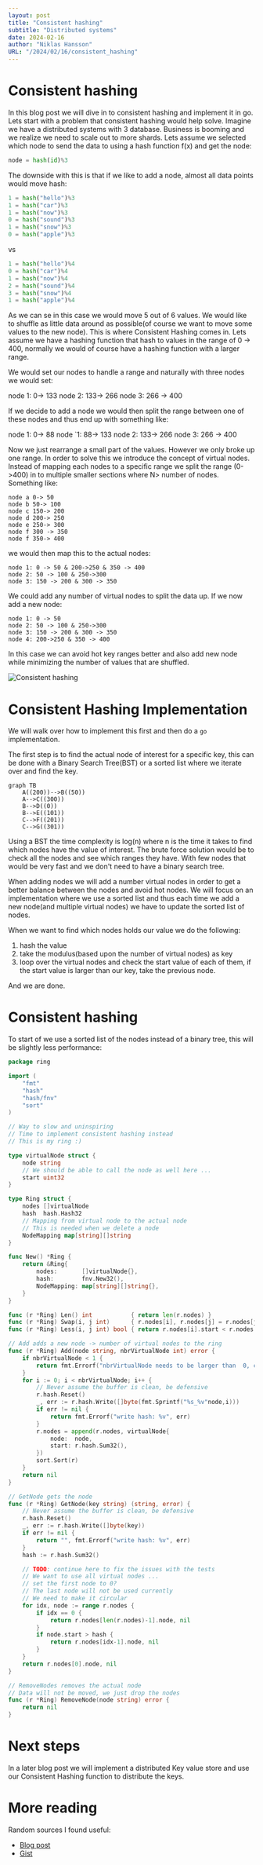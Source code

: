 ```yaml
---
layout: post
title: "Consistent hashing"
subtitle: "Distributed systems"
date: 2024-02-16
author: "Niklas Hansson"
URL: "/2024/02/16/consistent_hashing"
---
```



# Consistent hashing

In this blog post we will dive in to consistent hashing and implement it in go. Lets start with a problem that consistent hashing would help solve. Imagine we have a distributed systems with 3 database. Business is booming and we realize we need to scale out to more shards. Lets assume we selected which node to send the data to using a hash function f(x) and get the node: 

```python
node = hash(id)%3
```

The downside with this is that if we like to add a node, almost all data points would move hash: 

```python
1 = hash("hello")%3
1 = hash("car")%3
1 = hash("now")%3
0 = hash("sound")%3
1 = hash("snow")%3
0 = hash("apple")%3
```

vs

```python
1 = hash("hello")%4
0 = hash("car")%4
1 = hash("now")%4
2 = hash("sound")%4
3 = hash("snow")%4
1 = hash("apple")%4
```

As we can se in this case we would move 5 out of 6 values. We would like to shuffle as little data around as possible(of course we want to move some values to the new node). This is where Consistent Hashing comes in. Lets assume we have a hashing function that hash to values in the range of 0 -> 400, normally we would of course have a hashing function with a larger range. 

We would set our nodes to handle a range and naturally with three nodes we would set: 

node 1: 0-> 133
node 2: 133-> 266
node 3: 266 -> 400

If we decide to add a node we would then split the range between one of these nodes and thus end up with something like: 

node  1: 0-> 88
node `1: 88-> 133 
node  2: 133-> 266
node  3: 266 -> 400

Now we just rearrange a small part of the values. However we only broke up one range. In order to solve this we introduce the concept of virtual nodes. Instead of mapping each nodes to a specific range we split the range (0->400) in to multiple smaller sections where N> number of nodes. Something like: 


```
node a 0-> 50
node b 50-> 100
node c 150-> 200
node d 200-> 250
node e 250-> 300
node f 300 -> 350
node f 350-> 400
```

we would then map this to the actual nodes: 

```
node 1: 0 -> 50 & 200->250 & 350 -> 400
node 2: 50 -> 100 & 250->300
node 3: 150 -> 200 & 300 -> 350
```

We could add any number of virtual nodes to split the data up. If we now add a new node: 

```
node 1: 0 -> 50 
node 2: 50 -> 100 & 250->300
node 3: 150 -> 200 & 300 -> 350
node 4: 200->250 & 350 -> 400
```

In this case we can avoid hot key ranges better and also add new node while minimizing the number of values that are shuffled. 


![Consistent hashing](/img/ring.png)

# Consistent Hashing Implementation


We will walk over how to implement this first and then do a `go` implementation. 

The first step is to find the actual node of interest for a specific key, this can be done with a Binary Search Tree(BST) or a sorted list where we iterate over and find the key. 

```mermaid
graph TB
    A((200))-->B((50))
    A-->C((300))
    B-->D((0))
    B-->E((101))
    C-->F((201))
    C-->G((301))
```

Using a BST the time complexity is log(n) where n is the time it takes to find which nodes have the value of interest. The brute force solution would be to check all the nodes and see which ranges they have. With few nodes that would be very fast and we don't need to have a binary search tree. 

When adding nodes we will add a number virtual nodes in order to get a better balance between the nodes and avoid hot nodes. We will focus on an implementation where we use a sorted list and thus each time we add a new node(and multiple virtual nodes) we have to update the sorted list of nodes. 

When we want to find which nodes holds our value we do the following: 
1) hash the value
2) take the modulus(based upon the number of virtual nodes) as key
3) loop over the virtual nodes and check the start value of each of them, if the start value is larger than our key, take the previous node. 

And we are done. 


# Consistent hashing

To start of we use a sorted list of the nodes instead of a binary tree, this will be slightly less performance: 

```go
package ring

import (
	"fmt"
	"hash"
	"hash/fnv"
	"sort"
)

// Way to slow and uninspiring
// Time to implement consistent hashing instead
// This is my ring :)

type virtualNode struct {
	node string
	// We should be able to call the node as well here ...
	start uint32
}

type Ring struct {
	nodes []virtualNode
	hash  hash.Hash32
	// Mapping from virtual node to the actual node
	// This is needed when we delete a node
	NodeMapping map[string][]string
}

func New() *Ring {
	return &Ring{
		nodes:       []virtualNode{},
		hash:        fnv.New32(),
		NodeMapping: map[string][]string{},
	}
}

func (r *Ring) Len() int           { return len(r.nodes) }
func (r *Ring) Swap(i, j int)      { r.nodes[i], r.nodes[j] = r.nodes[j], r.nodes[i] }
func (r *Ring) Less(i, j int) bool { return r.nodes[i].start < r.nodes[j].start }

// Add adds a new node -> number of virtual nodes to the ring
func (r *Ring) Add(node string, nbrVirtualNode int) error {
	if nbrVirtualNode < 1 {
		return fmt.Errorf("nbrVirtualNode needs to be larger than  0, currently %v", nbrVirtualNode)
	}
	for i := 0; i < nbrVirtualNode; i++ {
		// Never assume the buffer is clean, be defensive
		r.hash.Reset()
		_, err := r.hash.Write([]byte(fmt.Sprintf("%s_%v"node,i)))
		if err != nil {
			return fmt.Errorf("write hash: %v", err)
		}
		r.nodes = append(r.nodes, virtualNode{
			node:  node,
			start: r.hash.Sum32(),
		})
		sort.Sort(r)
	}
	return nil
}

// GetNode gets the node
func (r *Ring) GetNode(key string) (string, error) {
	// Never assume the buffer is clean, be defensive
	r.hash.Reset()
	_, err := r.hash.Write([]byte(key))
	if err != nil {
		return "", fmt.Errorf("write hash: %v", err)
	}
	hash := r.hash.Sum32()

	// TODO: continue here to fix the issues with the tests
	// We want to use all virtual nodes ...
	// set the first node to 0?
	// The last node will not be used currently
	// We need to make it circular
	for idx, node := range r.nodes {
		if idx == 0 {
			return r.nodes[len(r.nodes)-1].node, nil
		}
		if node.start > hash {
			return r.nodes[idx-1].node, nil
		}
	}
	return r.nodes[0].node, nil
}

// RemoveNodes removes the actual node
// Data will not be moved, we just drop the nodes
func (r *Ring) RemoveNode(node string) error {
	return nil
}

```

# Next steps

In a later blog post we will implement a distributed Key value store and use our Consistent Hashing function to distribute the keys. 

# More reading

Random sources I found useful: 

- [Blog post](http://highscalability.com/blog/2023/2/22/consistent-hashing-algorithm.html#:~:text=Consistent%20hashing%20is%20a%20distributed,of%20nodes%20changes%20%5B4%5D.)
- [Gist](https://github.com/gholt/ring/blob/master/BASIC_HASH_RING.md)